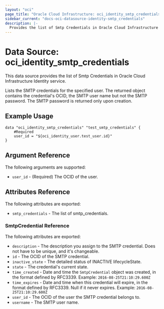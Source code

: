 ```yaml
---
layout: "oci"
page_title: "Oracle Cloud Infrastructure: oci_identity_smtp_credentials"
sidebar_current: "docs-oci-datasource-identity-smtp_credentials"
description: |-
  Provides the list of Smtp Credentials in Oracle Cloud Infrastructure Identity service
---
```


# Data Source: oci_identity_smtp_credentials
This data source provides the list of Smtp Credentials in Oracle Cloud Infrastructure Identity service.

Lists the SMTP credentials for the specified user. The returned object contains the credential's OCID, 
the SMTP user name but not the SMTP password. The SMTP password is returned only upon creation.


## Example Usage

```hcl
data "oci_identity_smtp_credentials" "test_smtp_credentials" {
	#Required
	user_id = "${oci_identity_user.test_user.id}"
}
```

## Argument Reference

The following arguments are supported:

* `user_id` - (Required) The OCID of the user.


## Attributes Reference

The following attributes are exported:

* `smtp_credentials` - The list of smtp_credentials.

### SmtpCredential Reference

The following attributes are exported:

* `description` - The description you assign to the SMTP credential. Does not have to be unique, and it's changeable.
* `id` - The OCID of the SMTP credential.
* `inactive_state` - The detailed status of INACTIVE lifecycleState.
* `state` - The credential's current state.
* `time_created` - Date and time the `SmtpCredential` object was created, in the format defined by RFC3339.  Example: `2016-08-25T21:10:29.600Z` 
* `time_expires` - Date and time when this credential will expire, in the format defined by RFC3339. Null if it never expires.  Example: `2016-08-25T21:10:29.600Z` 
* `user_id` - The OCID of the user the SMTP credential belongs to.
* `username` - The SMTP user name. 

